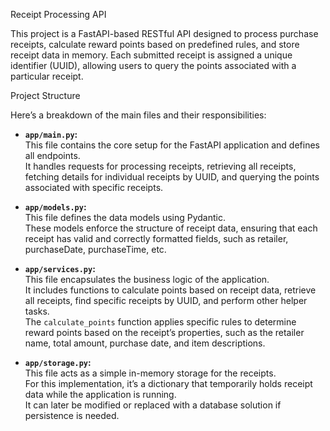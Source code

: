 Receipt Processing API

This project is a FastAPI-based RESTful API designed to process purchase receipts, calculate reward points based on predefined rules, and store receipt data in memory. Each submitted receipt is assigned a unique identifier (UUID), allowing users to query the points associated with a particular receipt.

Project Structure

Here’s a breakdown of the main files and their responsibilities:


- **`app/main.py`:**  
  This file contains the core setup for the FastAPI application and defines all endpoints.  
  It handles requests for processing receipts, retrieving all receipts, fetching details for individual receipts by UUID, and querying the points associated with specific receipts.

- **`app/models.py`:**  
  This file defines the data models using Pydantic.  
  These models enforce the structure of receipt data, ensuring that each receipt has valid and correctly formatted fields, such as retailer, purchaseDate, purchaseTime, etc.

- **`app/services.py`:**  
  This file encapsulates the business logic of the application.  
  It includes functions to calculate points based on receipt data, retrieve all receipts, find specific receipts by UUID, and perform other helper tasks.  
  The `calculate_points` function applies specific rules to determine reward points based on the receipt’s properties, such as the retailer name, total amount, purchase date, and item descriptions.

- **`app/storage.py`:**  
  This file acts as a simple in-memory storage for the receipts.  
  For this implementation, it’s a dictionary that temporarily holds receipt data while the application is running.  
  It can later be modified or replaced with a database solution if persistence is needed.

